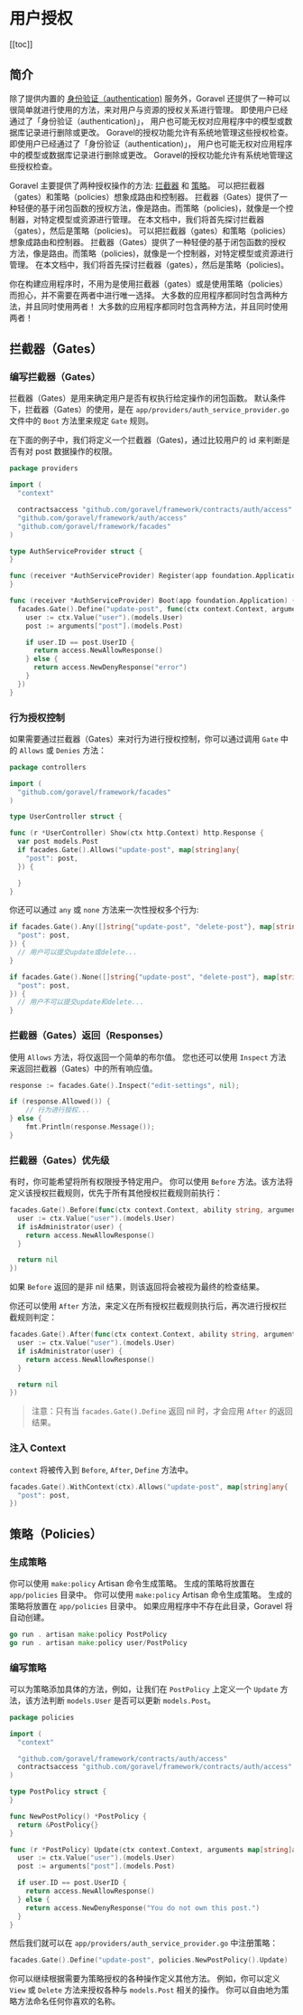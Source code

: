 # 用户授权

[[toc]]

## 简介

除了提供内置的 [身份验证（authentication)](./authentication.md) 服务外，Goravel 还提供了一种可以很简单就进行使用的方法，来对用户与资源的授权关系进行管理。 即使用户已经通过了「身份验证（authentication)」， 用户也可能无权对应用程序中的模型或数据库记录进行删除或更改。 Goravel的授权功能允许有系统地管理这些授权检查。 即使用户已经通过了「身份验证（authentication)」， 用户也可能无权对应用程序中的模型或数据库记录进行删除或更改。 Goravel的授权功能允许有系统地管理这些授权检查。

Goravel 主要提供了两种授权操作的方法: [拦截器](#拦截器（Gates）) 和 [策略](#策略（Policies）)。 可以把拦截器（gates）和策略（policies）想象成路由和控制器。 拦截器（Gates）提供了一种轻便的基于闭包函数的授权方法，像是路由。而策略（policies)，就像是一个控制器，对特定模型或资源进行管理。 在本文档中，我们将首先探讨拦截器（gates），然后是策略（policies)。 可以把拦截器（gates）和策略（policies）想象成路由和控制器。 拦截器（Gates）提供了一种轻便的基于闭包函数的授权方法，像是路由。而策略（policies)，就像是一个控制器，对特定模型或资源进行管理。 在本文档中，我们将首先探讨拦截器（gates），然后是策略（policies)。

你在构建应用程序时，不用为是使用拦截器（gates）或是使用策略（policies）而担心，并不需要在两者中进行唯一选择。 大多数的应用程序都同时包含两种方法，并且同时使用两者！ 大多数的应用程序都同时包含两种方法，并且同时使用两者！

## 拦截器（Gates）

### 编写拦截器（Gates）

拦截器（Gates）是用来确定用户是否有权执行给定操作的闭包函数。 默认条件下，拦截器（Gates）的使用，是在 `app/providers/auth_service_provider.go` 文件中的 `Boot` 方法里来规定 `Gate` 规则。

在下面的例子中，我们将定义一个拦截器（Gates)，通过比较用户的 id 来判断是否有对 post 数据操作的权限。

```go
package providers

import (
  "context"

  contractsaccess "github.com/goravel/framework/contracts/auth/access"
  "github.com/goravel/framework/auth/access"
  "github.com/goravel/framework/facades"
)

type AuthServiceProvider struct {
}

func (receiver *AuthServiceProvider) Register(app foundation.Application) {
}

func (receiver *AuthServiceProvider) Boot(app foundation.Application) {
  facades.Gate().Define("update-post", func(ctx context.Context, arguments map[string]any) contractsaccess.Response {
    user := ctx.Value("user").(models.User)
    post := arguments["post"].(models.Post)

    if user.ID == post.UserID {
      return access.NewAllowResponse()
    } else {
      return access.NewDenyResponse("error")
    }
  })
}
```

### 行为授权控制

如果需要通过拦截器（Gates）来对行为进行授权控制，你可以通过调用 `Gate` 中的 `Allows` 或 `Denies` 方法：

```go
package controllers

import (
  "github.com/goravel/framework/facades"
)

type UserController struct {

func (r *UserController) Show(ctx http.Context) http.Response {
  var post models.Post
  if facades.Gate().Allows("update-post", map[string]any{
    "post": post,
  }) {

  }
}
```

你还可以通过 `any` 或 `none` 方法来一次性授权多个行为:

```go
if facades.Gate().Any([]string{"update-post", "delete-post"}, map[string]any{
  "post": post,
}) {
  // 用户可以提交update或delete...
}

if facades.Gate().None([]string{"update-post", "delete-post"}, map[string]any{
  "post": post,
}) {
  // 用户不可以提交update和delete...
}
```

### 拦截器（Gates）返回（Responses）

使用 `Allows` 方法，将仅返回一个简单的布尔值。 您也还可以使用 `Inspect` 方法来返回拦截器（Gates）中的所有响应值。

```go
response := facades.Gate().Inspect("edit-settings", nil);

if (response.Allowed()) {
    // 行为进行授权...
} else {
    fmt.Println(response.Message());
}
```

### 拦截器（Gates）优先级

有时，你可能希望将所有权限授予特定用户。 你可以使用 `Before` 方法。该方法将定义该授权拦截规则，优先于所有其他授权拦截规则前执行：

```go
facades.Gate().Before(func(ctx context.Context, ability string, arguments map[string]any) contractsaccess.Response {
  user := ctx.Value("user").(models.User)
  if isAdministrator(user) {
    return access.NewAllowResponse()
  }

  return nil
})
```

如果 `Before` 返回的是非 nil 结果，则该返回将会被视为最终的检查结果。

你还可以使用 `After` 方法，来定义在所有授权拦截规则执行后，再次进行授权拦截规则判定：

```go
facades.Gate().After(func(ctx context.Context, ability string, arguments map[string]any, result contractsaccess.Response) contractsaccess.Response {
  user := ctx.Value("user").(models.User)
  if isAdministrator(user) {
    return access.NewAllowResponse()
  }

  return nil
})
```

> 注意：只有当 `facades.Gate().Define` 返回 nil 时，才会应用 `After` 的返回结果。

### 注入 Context

`context` 将被传入到 `Before`, `After`, `Define` 方法中。

```go
facades.Gate().WithContext(ctx).Allows("update-post", map[string]any{
  "post": post,
})
```

## 策略（Policies）

### 生成策略

你可以使用 `make:policy` Artisan 命令生成策略。 生成的策略将放置在 `app/policies` 目录中。 你可以使用 `make:policy` Artisan 命令生成策略。 生成的策略将放置在 `app/policies` 目录中。 如果应用程序中不存在此目录，Goravel 将自动创建。

```go
go run . artisan make:policy PostPolicy
go run . artisan make:policy user/PostPolicy
```

### 编写策略

可以为策略添加具体的方法，例如，让我们在 `PostPolicy` 上定义一个 `Update` 方法，该方法判断 `models.User` 是否可以更新 `models.Post`。

```go
package policies

import (
  "context"

  "github.com/goravel/framework/contracts/auth/access"
  contractsaccess "github.com/goravel/framework/contracts/auth/access"
)

type PostPolicy struct {
}

func NewPostPolicy() *PostPolicy {
  return &PostPolicy{}
}

func (r *PostPolicy) Update(ctx context.Context, arguments map[string]any) contractsaccess.Response {
  user := ctx.Value("user").(models.User)
  post := arguments["post"].(models.Post)

  if user.ID == post.UserID {
    return access.NewAllowResponse()
  } else {
    return access.NewDenyResponse("You do not own this post.")
  }
}
```

然后我们就可以在 `app/providers/auth_service_provider.go` 中注册策略：

```go
facades.Gate().Define("update-post", policies.NewPostPolicy().Update)
```

你可以继续根据需要为策略授权的各种操作定义其他方法。 例如，你可以定义 `View` 或 `Delete` 方法来授权各种与 `models.Post` 相关的操作。 你可以自由地为策略方法命名任何你喜欢的名称。
